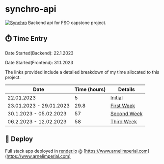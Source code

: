 # synchro-api

[![Synchro](https://img.shields.io/badge/Live%20Site-https://www.arnelimperial.com-success)](https://www.arnelimperial.com)
Backend api for FSO capstone project.

## ⏱️ Time Entry

Date Started(Backend): 22.1.2023

Date Started(Frontend): 31.1.2023

The links provided include a detailed breakdown of my time allocated to this project.

| Date                    | Time (hours) | Details                                                                |
| ----------------------- | ------------ | ---------------------------------------------------------------------- |
| 22.01.2023              | 5            | [Initial](https://app.clockify.me/shared/63e035c668c29410b9f4d693)     |
| 23.01.2023 - 29.01.2023 | 29.8         | [First Week](https://app.clockify.me/shared/63e035e435504317106a58ef)  |
| 30.1.2023 - 05.02.2023  | 57           | [Second Week](https://app.clockify.me/shared/63e035e435504317106a58ef) |
| 06.2.2023 - 12.02.2023  | 58           | [Third Week](https://app.clockify.me/shared/63e96492f20fb758f25bf78e)  |

## 💫 Deploy

Full stack app deployed in [render.io](https://render.com) @ [https://www.arnelimperial.com](https://www.arnelimperial.com)
